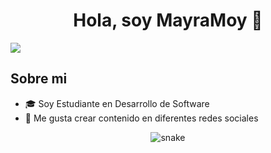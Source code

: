<div align="center">
<h1 align="center">Hola, soy MayraMoy</a> 👋</h1>
</div>
 <img src="https://media.licdn.com/dms/image/v2/D4D22AQGwQpNf8knHpw/feedshare-shrink_2048_1536/feedshare-shrink_2048_1536/0/1719521606645?e=1733356800&v=beta&t=OYVyqATtjWrYLCPE9BSwxKOKW1m8VKTbRjGhqrBXXIQ">

## Sobre mi

<ul>
  <li>🎓 Soy Estudiante en Desarrollo de Software</li>
  <li>📲 Me gusta crear contenido en diferentes redes sociales</li>
</ul>

<div align="center">
 <img  src="https://media.licdn.com/dms/image/v2/D4D22AQEBbz_bxItPWQ/feedshare-shrink_2048_1536/feedshare-shrink_2048_1536/0/1719609337965?e=1733356800&v=beta&t=cQGYWxtyFewZa5paXMNlT8j1BUuV7IEPH1CiNjmWHRk"
       alt="snake" /></a>
